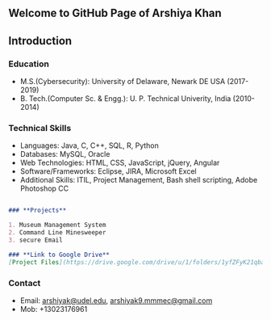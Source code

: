 ## Welcome to GitHub Page of Arshiya Khan



## Introduction

### **Education**
- M.S.(Cybersecurity): University of Delaware, Newark DE USA (2017-2019)
- B. Tech.(Computer Sc. & Engg.): U. P. Technical Univerity, India (2010-2014)

### **Technical Skills**
- Languages: Java, C, C++, SQL, R, Python
- Databases: MySQL, Oracle 
- Web Technologies: HTML, CSS, JavaScript, jQuery, Angular 
- Software/Frameworks: Eclipse, JIRA, Microsoft Excel 
- Additional Skills: ITIL, Project Management, Bash shell scripting, Adobe Photoshop CC


```markdown

### **Projects**

1. Museum Management System 
2. Command Line Minesweeper 
3. secure Email

### **Link to Google Drive**
[Project Files](https://drive.google.com/drive/u/1/folders/1yfZFyK21qba34eh3QVOfVZerYfcqbK9r)
```

### **Contact**
- Email: arshiyak@udel.edu, arshiyak9.mmmec@gmail.com
- Mob: +13023176961
